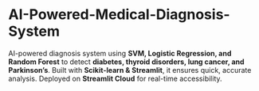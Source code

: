 # AI-Powered-Medical-Diagnosis-System
AI-powered diagnosis system using **SVM, Logistic Regression, and Random Forest** to detect **diabetes, thyroid disorders, lung cancer, and Parkinson’s**. Built with **Scikit-learn &amp; Streamlit**, it ensures quick, accurate analysis. Deployed on **Streamlit Cloud** for real-time accessibility.
